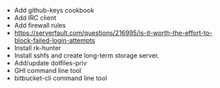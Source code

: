 * Add github-keys cookbook
* Add IRC client
* Add firewall rules
* https://serverfault.com/questions/216995/is-it-worth-the-effort-to-block-failed-login-attempts
* Install rk-hunter
* Install sshfs and create long-term storage server.
* Add/update dotfiles-priv
* GHI command line tool
* bitbucket-cli command line tool
